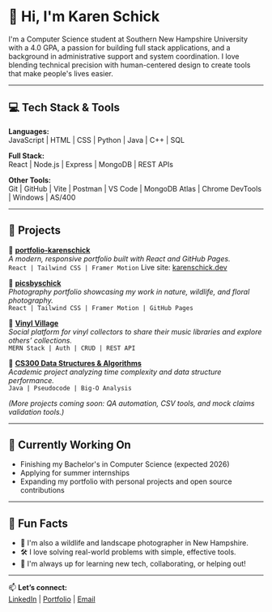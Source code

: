 # 👋 Hi, I'm Karen Schick

I'm a Computer Science student at Southern New Hampshire University with a 4.0 GPA, a passion for building full stack applications, and a background in administrative support and system coordination. I love blending technical precision with human-centered design to create tools that make people's lives easier.

---

## 💻 Tech Stack & Tools

**Languages:**  
JavaScript | HTML | CSS | Python | Java | C++ | SQL

**Full Stack:**  
React | Node.js | Express | MongoDB | REST APIs

**Other Tools:**  
Git | GitHub | Vite | Postman | VS Code | MongoDB Atlas | Chrome DevTools | Windows | AS/400

---

## 🚀 Projects
🔗 **[portfolio-karenschick](https://github.com/karenschick/portfolio-karenschick)**  
*A modern, responsive portfolio built with React and GitHub Pages.*  
`React | Tailwind CSS | Framer Motion`
Live site: [karenschick.dev](https://karenschick.github.io/portfolio-karenschick/)

🔗 **[picsbyschick](https://github.com/karenschick/picsbyschick)**  
*Photography portfolio showcasing my work in nature, wildlife, and floral photography.*  
`React | Tailwind CSS | Framer Motion | GitHub Pages`  

🔗 **[Vinyl Village](https://github.com/karenschick/vinylVillage)**  
*Social platform for vinyl collectors to share their music libraries and explore others’ collections.*  
`MERN Stack | Auth | CRUD | REST API`

🔗 **[CS300 Data Structures & Algorithms](https://github.com/karenschick/cs300-data-structures)**  
*Academic project analyzing time complexity and data structure performance.*  
`Java | Pseudocode | Big-O Analysis`

*(More projects coming soon: QA automation, CSV tools, and mock claims validation tools.)*

---

## 🎯 Currently Working On

- Finishing my Bachelor's in Computer Science (expected 2026)
- Applying for summer internships 
- Expanding my portfolio with personal projects and open source contributions

---

## 🌱 Fun Facts

- 📸 I'm also a wildlife and landscape photographer in New Hampshire.
- 🛠 I love solving real-world problems with simple, effective tools.
- 💬 I'm always up for learning new tech, collaborating, or helping out!

---

📫 **Let’s connect:**  
[LinkedIn](https://www.linkedin.com/in/karenschick) | [Portfolio](https://karenschick.github.io/portfolio-karenschick/) | [Email](mailto:karen.schick6@gmail.com)


  

<!---
karenschick/karenschick is a ✨ special ✨ repository because its `README.md` (this file) appears on your GitHub profile.
You can click the Preview link to take a look at your changes.
--->
